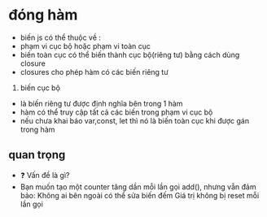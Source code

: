 # đóng hàm 
- biến js có thể thuộc về :
 - phạm vi cục bộ hoặc phạm vi toàn cục
 - biến toàn cục có thể biến thành cục bộ(riêng tư) bằng cách dùng closure
 - closures cho phép hàm có các biến riêng tư

 1) biến cục bộ
 - là biến riêng tư được định nghĩa bên trong 1 hàm
 - hàm có thể truy cập tất cả các biến trong phạm vi cục bộ
 - nếu chưa khai báo var,const, let thì nó là biến toàn cục khi được gán trong hàm

## quan trọng 
- ❓ Vấn đề là gì?
- Bạn muốn tạo một counter tăng dần mỗi lần gọi add(), nhưng vẫn đảm bảo:
Không ai bên ngoài có thể sửa biến đếm
Giá trị không bị reset mỗi lần gọi


